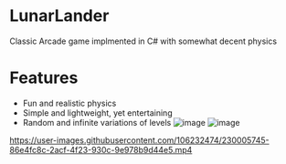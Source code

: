 # LunarLander
Classic Arcade game implmented in C# with somewhat decent physics

# Features
- Fun and realistic physics
- Simple and lightweight, yet entertaining
- Random and infinite variations of levels
![image](https://user-images.githubusercontent.com/106232474/230004850-478c6ac4-e636-404a-adbc-89485035d676.png)
![image](https://user-images.githubusercontent.com/106232474/230004833-053d15a3-f4b3-4bc0-a001-8a8b19f7b879.png)


https://user-images.githubusercontent.com/106232474/230005745-86e4fc8c-2acf-4f23-930c-9e978b9d44e5.mp4

